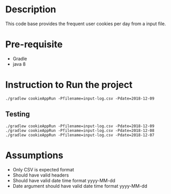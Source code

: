 # Description
This code base provides the frequent user cookies per day from a input file. 
# Pre-requisite
- Gradle
- java 8

# Instruction to Run the project
`./gradlew cookieAppRun -Pfilename=input-log.csv -Pdate=2018-12-09`

## Testing 
`./gradlew cookieAppRun -Pfilename=input-log.csv -Pdate=2018-12-09`
`./gradlew cookieAppRun -Pfilename=input-log.csv -Pdate=2018-12-08`
`./gradlew cookieAppRun -Pfilename=input-log.csv -Pdate=2018-12-07`

# Assumptions
- Only CSV is expected format
- Should have valid headers
- Should have valid date time format yyyy-MM-dd
- Date argument should have valid date time format yyyy-MM-dd
